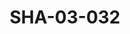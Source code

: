 ---
pid: SHA-03-032
title: SHA-03-032
language: en
original_label: 
rights: Sharhabil Ahmed
location_of_original: Sharhabil Ahmed
photographer_or_studio: 
scanned_from: photograph 16.3 by 21.8
_date: '1969'
location: Somalia
description: Group in front of airplane includes Abdel Aziz Muhammad Daoud Badi Muhammad
  al Tayeb and Somali Musician Mariam
additional_notes: "\"Opening of Somali National Theater"
permission_display: 'yes'
on_server: 'yes'
on_website: 'yes'
permalink: /photopages/en/SHA-03-032
layout: photo-page
---